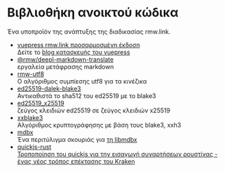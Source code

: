 # Βιβλιοθήκη ανοικτού κώδικα

Ένα υποπροϊόν της ανάπτυξης της διαδικασίας rmw.link.

* [vuepress rmw.link προσαρμοσμένη έκδοση](https://github.com/rmw-link/blog-vuepress2)  
  Δείτε το [blog κατασκευής του vuepress](/log/2020-11-29-vuepress.html)
* [@rmw/deepl-markdown-translate](https://www.npmjs.com/package/@rmw/deepl-markdown-translate)  
  εργαλεία μετάφρασης markdown
* [rmw-utf8](https://docs.rs/crate/rmw-utf8)  
  Ο αλγόριθμος συμπίεσης utf8 για τα κινέζικα
* [ed25519-dalek-blake3](https://github.com/rmw-lib/ed25519_x25519)  
  Αντικαθιστά το sha512 του ed25519 με το blake3
* [ed25519_x25519](https://github.com/rmw-lib/ed25519_x25519)  
  ζεύγος κλειδιών ed25519 σε ζεύγος κλειδιών x25519
* [xxblake3](https://docs.rs/crate/xxblake3)  
  Αλγόριθμος κρυπτογράφησης με βάση τους blake3, xxh3
* [mdbx](https://docs.rs/crate/mdbx)  
  Ένα περιτύλιγμα σκουριάς για [τη libmdbx](https://github.com/erthink/libmdbx)
* [quickjs-rust](https://github.com/rmw-lib/quickjs-rust)  
  [Τροποποίηση του quickjs για την εισαγωγή συναρτήσεων ρουστίνας - ένας νέος τρόπος επέκτασης του Kraken](/log/2022-04-29-quickjs-rust.html)